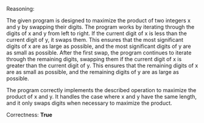 Reasoning:

The given program is designed to maximize the product of two integers x and y by swapping their digits. The program works by iterating through the digits of x and y from left to right. If the current digit of x is less than the current digit of y, it swaps them. This ensures that the most significant digits of x are as large as possible, and the most significant digits of y are as small as possible. After the first swap, the program continues to iterate through the remaining digits, swapping them if the current digit of x is greater than the current digit of y. This ensures that the remaining digits of x are as small as possible, and the remaining digits of y are as large as possible.

The program correctly implements the described operation to maximize the product of x and y. It handles the case where x and y have the same length, and it only swaps digits when necessary to maximize the product.

Correctness: **True**